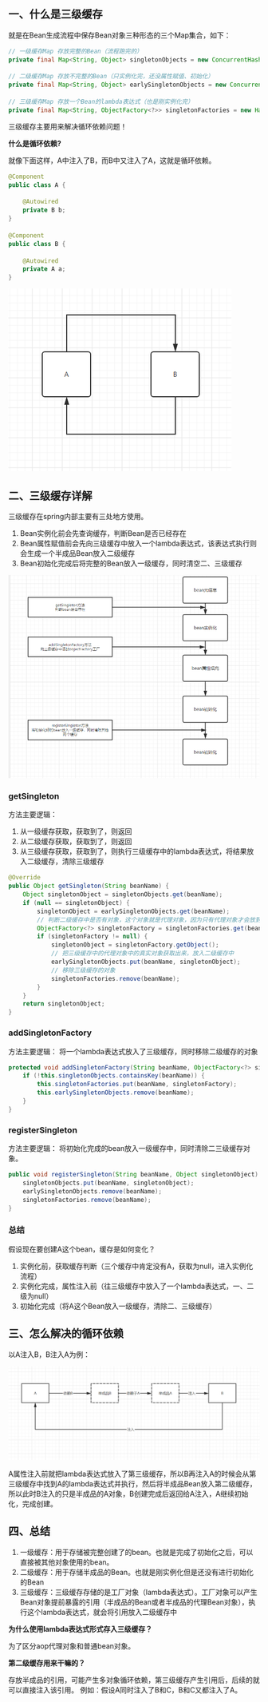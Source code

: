 ## 一、什么是三级缓存

就是在Bean生成流程中保存Bean对象三种形态的三个Map集合，如下：

```java
// 一级缓存Map 存放完整的Bean（流程跑完的）
private final Map<String, Object> singletonObjects = new ConcurrentHashMap(256);

// 二级缓存Map 存放不完整的Bean（只实例化完，还没属性赋值、初始化）
private final Map<String, Object> earlySingletonObjects = new ConcurrentHashMap(16);

// 三级缓存Map 存放一个Bean的lambda表达式（也是刚实例化完）
private final Map<String, ObjectFactory<?>> singletonFactories = new HashMap(16);
```

三级缓存主要用来解决循环依赖问题！

**什么是循环依赖?**

就像下面这样，A中注入了B，而B中又注入了A，这就是循环依赖。
```java
@Component
public class A {

    @Autowired
    private B b;
}

@Component
public class B {

    @Autowired
    private A a;
}
```

![](./assets/Snipaste_2022-12-05_16-06-29.png)

## 二、三级缓存详解

三级缓存在spring内部主要有三处地方使用。

1. Bean实例化前会先查询缓存，判断Bean是否已经存在
2. Bean属性赋值前会先向三级缓存中放入一个lambda表达式，该表达式执行则会生成一个半成品Bean放入二级缓存
3. Bean初始化完成后将完整的Bean放入一级缓存，同时清空二、三级缓存

![](./assets//Snipaste_2022-12-05_16-25-28.png)


### getSingleton

方法主要逻辑：
1. 从一级缓存获取，获取到了，则返回
2. 从二级缓存获取，获取到了，则返回
3. 从三级缓存获取，获取到了，则执行三级缓存中的lambda表达式，将结果放入二级缓存，清除三级缓存

```java
@Override
public Object getSingleton(String beanName) {
    Object singletonObject = singletonObjects.get(beanName);
    if (null == singletonObject) {
        singletonObject = earlySingletonObjects.get(beanName);
        // 判断二级缓存中是否有对象，这个对象就是代理对象，因为只有代理对象才会放到三级缓存中
        ObjectFactory<?> singletonFactory = singletonFactories.get(beanName);
        if (singletonFactory != null) {
            singletonObject = singletonFactory.getObject();
            // 把三级缓存中的代理对象中的真实对象获取出来，放入二级缓存中
            earlySingletonObjects.put(beanName, singletonObject);
            // 移除三级缓存的对象
            singletonFactories.remove(beanName);
        }
    }
    return singletonObject;
}
```

### addSingletonFactory

方法主要逻辑：
将一个lambda表达式放入了三级缓存，同时移除二级缓存的对象
```java
protected void addSingletonFactory(String beanName, ObjectFactory<?> singletonFactory){
    if (!this.singletonObjects.containsKey(beanName)) {
        this.singletonFactories.put(beanName, singletonFactory);
        this.earlySingletonObjects.remove(beanName);
    }
}
```

### registerSingleton

方法主要逻辑：
将初始化完成的bean放入一级缓存中，同时清除二三级缓存对象。
```java
public void registerSingleton(String beanName, Object singletonObject) {
    singletonObjects.put(beanName, singletonObject);
    earlySingletonObjects.remove(beanName);
    singletonFactories.remove(beanName);
}
```

### 总结

假设现在要创建A这个bean，缓存是如何变化？

1. 实例化前，获取缓存判断（三个缓存中肯定没有A，获取为null，进入实例化流程）
2. 实例化完成，属性注入前（往三级缓存中放入了一个lambda表达式，一、二级为null）
3. 初始化完成（将A这个Bean放入一级缓存，清除二、三级缓存）

## 三、怎么解决的循环依赖

以A注入B，B注入A为例：

![](./assets/Snipaste_2022-12-05_16-39-12.png)

A属性注入前就把lambda表达式放入了第三级缓存，所以B再注入A的时候会从第三级缓存中找到A的lambda表达式并执行，然后将半成品Bean放入第二级缓存，所以此时B注入的只是半成品的A对象，B创建完成后返回给A注入，A继续初始化，完成创建。

## 四、总结

1. 一级缓存：用于存储被完整创建了的bean。也就是完成了初始化之后，可以直接被其他对象使用的bean。
2. 二级缓存：用于存储半成品的Bean。也就是刚实例化但是还没有进行初始化的Bean
3. 三级缓存：三级缓存存储的是工厂对象（lambda表达式）。工厂对象可以产生Bean对象提前暴露的引用（半成品的Bean或者半成品的代理Bean对象），执行这个lambda表达式，就会将引用放入二级缓存中

**为什么使用lambda表达式形式存入三级缓存？** 

为了区分aop代理对象和普通bean对象。

**第二级缓存用来干嘛的？** 

存放半成品的引用，可能产生多对象循环依赖，第三级缓存产生引用后，后续的就可以直接注入该引用。
例如：假设A同时注入了B和C，B和C又都注入了A。
